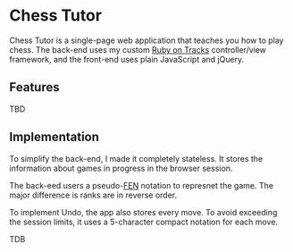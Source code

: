 # Chess Tutor

Chess Tutor is a single-page web application that teaches you how to play chess. The back-end uses my custom [Ruby on Tracks](https://github.com/dextersealy/ruby-on-tracks) controller/view framework, and the front-end uses plain JavaScript and jQuery.

## Features

TBD

## Implementation

To simplify the back-end, I made it completely stateless. It stores the information about games in progress in the browser session.

The back-eed users a pseudo-[FEN](https://en.wikipedia.org/wiki/Forsyth%E2%80%93Edwards_Notation) notation to represnet the game. The major difference is ranks are in reverse order.

To implement Undo, the app also stores every move. To avoid exceeding the session limits, it uses a 5-character compact notation for each move.

TDB
